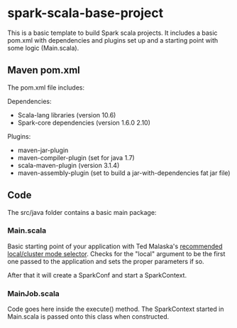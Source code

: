 # spark-scala-base-project
This is a basic template to build Spark scala projects. It includes a basic pom.xml with dependencies and plugins set up and a starting point with some logic (Main.scala).

## Maven pom.xml
The pom.xml file includes:

Dependencies:
* Scala-lang libraries (version 10.6)
* Spark-core dependencies (version 1.6.0 2.10)

Plugins:
* maven-jar-plugin
* maven-compiler-plugin (set for java 1.7)
* scala-maven-plugin (version 3.1.4)
* maven-assembly-plugin (set to build a jar-with-dependencies fat jar file)

## Code
The src/java folder contains a basic main package:

### Main.scala
Basic starting point of your application with Ted Malaska's [recommended local/cluster mode selector](https://www.youtube.com/watch?v=4U9Me6shpno). Checks for the "local" argument to be the first one passed to the application and sets the proper parameters if so.

After that it will create a SparkConf and start a SparkContext.

### MainJob.scala
Code goes here inside the execute() method. The SparkContext started in Main.scala is passed onto this class when constructed.
